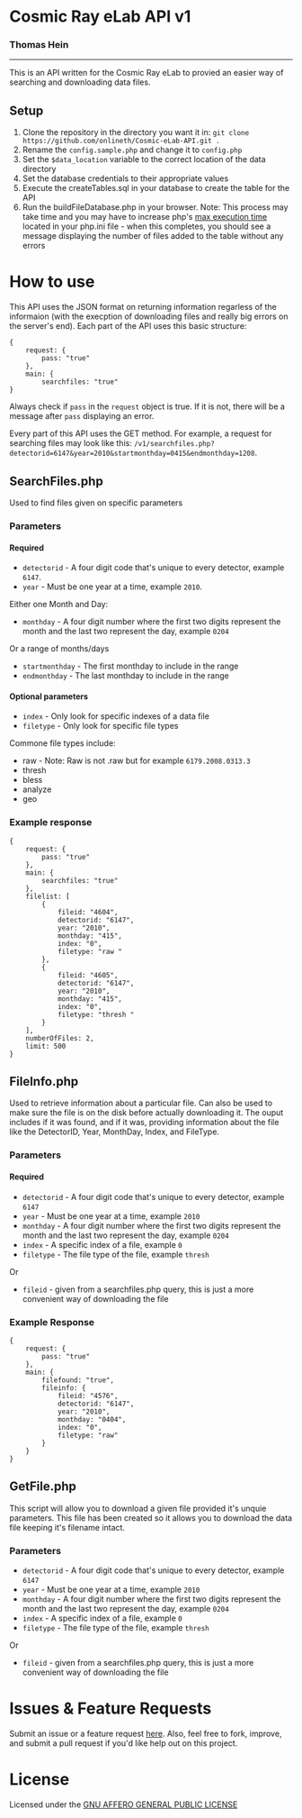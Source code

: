 # Cosmic Ray eLab API v1
### Thomas Hein

---

This is an API written for the Cosmic Ray eLab to provied an easier way of searching and downloading data files.

## Setup

1. Clone the repository in the directory you want it in: `git clone https://github.com/onlineth/Cosmic-eLab-API.git .`
1. Rename the `config.sample.php` and change it to `config.php`
1. Set the `$data_location` variable to the correct location of the data directory
1. Set the database credentials to their appropriate values
1. Execute the createTables.sql in your database to create the table for the API
1. Run the buildFileDatabase.php in your browser. Note: This process may take time and you may have to increase php's [max execution time](https://php.net/manual/en/info.configuration.php#ini.max-execution-time) located in your php.ini file - when this completes, you should see a message displaying the number of files added to the table without any errors

# How to use

This API uses the JSON format on returning information regarless of the informaion (with the execption of downloading files and really big errors on the server's end). Each part of the API uses this basic structure:

```
{
	request: {
		pass: "true"
	},
	main: {
		searchfiles: "true"
}
```

Always check if `pass` in the `request` object is true. If it is not, there will be a message after `pass` displaying an error.

Every part of this API uses the GET method. For example, a request for searching files may look like this: `/v1/searchfiles.php?detectorid=6147&year=2010&startmonthday=0415&endmonthday=1208`.

## SearchFiles.php

Used to find files given on specific parameters

### Parameters

#### Required

- `detectorid` - A four digit code that's unique to every detector, example `6147`.
- `year` - Must be one year at a time, example `2010`.

Either one Month and Day:

- `monthday` - A four digit number where the first two digits represent the month and the last two represent the day, example `0204`

Or a range of months/days

- `startmonthday` - The first monthday to include in the range
- `endmonthday` - The last monthday to include in the range

#### Optional parameters

- `index` - Only look for specific indexes of a data file
- `filetype` - Only look for specific file types

Commone file types include:

- raw - Note: Raw is not .raw but for example `6179.2008.0313.3`
- thresh
- bless
- analyze
- geo

### Example response

```
{
	request: {
		pass: "true"
	},
	main: {
		searchfiles: "true"
	},
	filelist: [
		{
			fileid: "4604",
			detectorid: "6147",
			year: "2010",
			monthday: "415",
			index: "0",
			filetype: "raw "
		},
		{
			fileid: "4605",
			detectorid: "6147",
			year: "2010",
			monthday: "415",
			index: "0",
			filetype: "thresh "
		}
	],
	numberOfFiles: 2,
	limit: 500
}
```

## FileInfo.php

Used to retrieve information about a particular file. Can also be used to make sure the file is on the disk before actually downloading it. The ouput includes if it was found, and if it was, providing information about the file like the DetectorID, Year, MonthDay, Index, and FileType.

### Parameters

#### Required

- `detectorid` - A four digit code that's unique to every detector, example `6147`
- `year` - Must be one year at a time, example `2010`
- `monthday` - A four digit number where the first two digits represent the month and the last two represent the day, example `0204`
- `index` - A specific index of a file, example `0`
- `filetype` - The file type of the file, example `thresh`

Or

- `fileid` - given from a searchfiles.php query, this is just a more convenient way of downloading the file

### Example Response

```
{
	request: {
		pass: "true"
	},
	main: {
		filefound: "true",
		fileinfo: {
			fileid: "4576",
			detectorid: "6147",
			year: "2010",
			monthday: "0404",
			index: "0",
			filetype: "raw"
		}
	}
}
```

## GetFile.php

This script will allow you to download a given file provided it's unquie parameters. This file has been created so it allows you to download the data file keeping it's filename intact.

### Parameters

- `detectorid` - A four digit code that's unique to every detector, example `6147`
- `year` - Must be one year at a time, example `2010`
- `monthday` - A four digit number where the first two digits represent the month and the last two represent the day, example `0204`
- `index` - A specific index of a file, example `0`
- `filetype` - The file type of the file, example `thresh`

Or

- `fileid` - given from a searchfiles.php query, this is just a more convenient way of downloading the file

# Issues & Feature Requests

Submit an issue or a feature request [here](https://github.com/onlineth/Cosmic-eLab-API/issues). Also, feel free to fork, improve, and submit a pull request if you'd like help out on this project.

# License

Licensed under the [GNU AFFERO GENERAL PUBLIC LICENSE](https://github.com/onlineth/Cosmic-eLab-API/blob/master/LICENSE)
